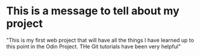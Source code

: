 # This is a message to tell about my project

"This is my first web project that will have all the things I have learned up to this point in the Odin Project. THe Git tutorials have been very helpful"
